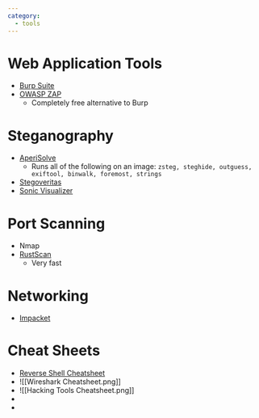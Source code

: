 ```yaml
---
category:
  - tools
---
```

# Web Application Tools
- [Burp Suite](https://portswigger.net/burp)
- [OWASP ZAP](https://www.zaproxy.org/)
	- Completely free alternative to Burp

# Steganography
- [AperiSolve](https://github.com/Zeecka/AperiSolve)
	- Runs all of the following on an image: `zsteg, steghide, outguess, exiftool, binwalk, foremost, strings`
- [Stegoveritas](https://github.com/bannsec/stegoVeritas)
- [Sonic Visualizer](https://www.sonicvisualiser.org/)

# Port Scanning
- Nmap
- [RustScan](https://github.com/RustScan/RustScan)
	- Very fast
# Networking
- [Impacket](https://github.com/fortra/impacket)
# Cheat Sheets
- [Reverse Shell Cheatsheet](https://github.com/swisskyrepo/PayloadsAllTheThings/blob/master/Methodology%20and%20Resources/Reverse%20Shell%20Cheatsheet.md#reverse-shell-cheat-sheet)
- ![[Wireshark Cheatsheet.png]]
- ![[Hacking Tools Cheatsheet.png]]
- 
- 